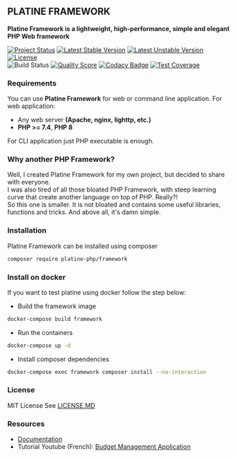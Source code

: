 ## PLATINE FRAMEWORK
**Platine Framework is a lightweight, high-performance, simple and elegant PHP Web framework**

[![Project Status](http://opensource.box.com/badges/active.svg)](http://opensource.box.com/badges)
[![Latest Stable Version](https://poser.pugx.org/platine-php/framework/v/stable)](https://packagist.org/packages/platine-php/framework)
[![Latest Unstable Version](https://poser.pugx.org/platine-php/framework/v/unstable)](https://packagist.org/packages/platine-php/framework)
[![License](https://poser.pugx.org/platine-php/framework/license)](https://packagist.org/packages/platine-php/framework)  
![Build Status](https://github.com/platine-php/framework/actions/workflows/ci.yml/badge.svg)
[![Quality Score](https://img.shields.io/scrutinizer/g/platine-php/framework.svg?style=flat-square)](https://scrutinizer-ci.com/g/platine-php/framework)
[![Codacy Badge](https://app.codacy.com/project/badge/Grade/1ae48400b20c49cf94e716e355d042d0)](https://app.codacy.com/gh/platine-php/framework/dashboard?utm_source=gh&utm_medium=referral&utm_content=&utm_campaign=Badge_grade)
[![Test Coverage](https://api.codeclimate.com/v1/badges/837cde5fc5b07163aa58/test_coverage)](https://codeclimate.com/github/platine-php/framework/test_coverage)

### Requirements 
You can use **Platine Framework** for web or command line application. For web application: 
- Any web server **(Apache, nginx, lighttp, etc.)**
- **PHP >= 7.4**, **PHP 8** 

For CLI application just PHP executable is enough. 

### Why another PHP Framework?
Well, I created Platine Framework for my own project, but decided to share with everyone.  
I was also tired of all those bloated PHP Framework, with steep learning curve that create another language on top of PHP. Really?!  
So this one is smaller. It is not bloated and contains some useful libraries, functions and tricks. And above all, it's damn simple.

### Installation
Platine Framework can be installed using composer
```bash
composer require platine-php/framework
```

### Install on docker
If you want to test platine using docker follow the step below:
- Build the framework image
```bash
docker-compose build framework
```
- Run the containers
```bash
docker-compose up -d
```
- Install composer dependencies
```bash
docker-compose exec framework composer install --no-interaction
```

### License
MIT License See [LICENSE.MD](LICENSE.MD)


### Resources
- [Documentation](https://docs.platine-php.com) 
- Tutorial Youtube (French): [Budget Management Application](https://www.youtube.com/playlist?list=PLbUHyVcL-6Q8H6ip40eSdpt4MjRXYGPz9)
